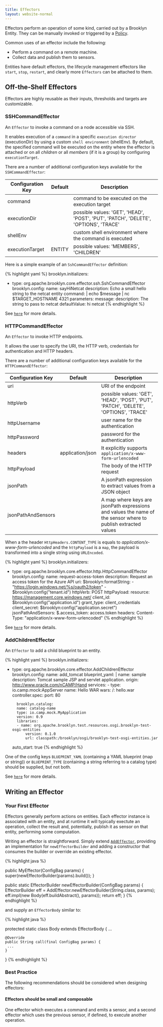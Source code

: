 ```yaml
---
title: Effectors
layout: website-normal
---
```


Effectors perform an operation of some kind, carried out by a Brooklyn Entity.
They can be manually invoked or triggered by a [Policy](/guide/blueprints/policies/).

Common uses of an effector include the following:

*   Perform a command on a remote machine.
*   Collect data and publish them to sensors.

Entities have default effectors, the lifecycle management effectors like `start`, `stop`, `restart`, and clearly more `Effectors` can be attached to them.

Off-the-Shelf Effectors
----------------------

Effectors are highly reusable as their inputs, thresholds and targets are customizable.

### SSHCommandEffector

An `Effector` to invoke a command on a node accessible via SSH.

It enables execution of a `command` in a specific `execution director` (executionDir) by using a custom `shell environment` (shellEnv).
By default, the specified command will be executed on the entity where the effector is attached or on all *children* or all *members* (if it is a group) by configuring `executionTarget`.

There are a number of additional configuration keys available for the `SSHCommandEffector`:

| Configuration Key                 | Default | Description                                                                          |
|-----------------------------------|---------|--------------------------------------------------------------------------------------|
| command                           |         | command to be executed on the execution target                                       |
| executionDir                      |         | possible values: 'GET', 'HEAD', 'POST', 'PUT', 'PATCH', 'DELETE', 'OPTIONS', 'TRACE' |
| shellEnv                          |         | custom shell environment where the command is executed                               |
| executionTarget                   | ENTITY  | possible values: 'MEMBERS', 'CHILDREN'                                               |

Here is a simple example of an `SshCommandEffector` definition:

{% highlight yaml %}
  brooklyn.initializers:
  - type: org.apache.brooklyn.core.effector.ssh.SshCommandEffector
    brooklyn.config:
      name: sayHiNetcat
      description: Echo a small hello string to the netcat entity
      command: |
        echo $message | nc $TARGET_HOSTNAME 4321
      parameters:
        message:
          description: The string to pass to netcat
          defaultValue: hi netcat
{% endhighlight %}

See [`here`](https://brooklyn.apache.org/v/latest/misc/javadoc/org/apache/brooklyn/core/effector/ssh/SshCommandEffector.html) for more details.

### HTTPCommandEffector

An `Effector` to invoke HTTP endpoints.

It allows the user to specify the URI, the HTTP verb, credentials for authentication and HTTP headers.

There are a number of additional configuration keys available for the `HTTPCommandEffector`:

| Configuration Key                 | Default          | Description                                                                                                   |
|-----------------------------------|------------------|---------------------------------------------------------------------------------------------------------------|
| uri                               |                  | URI of the endpoint                                                                                           |
| httpVerb                          |                  | possible values: 'GET', 'HEAD', 'POST', 'PUT', 'PATCH', 'DELETE', 'OPTIONS', 'TRACE'                          |
| httpUsername                      |                  | user name for the authentication                                                                              |
| httpPassword                      |                  | password for the authentication                                                                               |
| headers                           | application/json | It explicitly supports `application/x-www-form-urlencoded`                                                    |
| httpPayload                       |                  | The body of the HTTP request                                                                                  |
| jsonPath                          |                  | A jsonPath expression to extract values from a JSON object                                                    |
| jsonPathAndSensors                |                  | A map where keys are jsonPath expressions and values the name of the sensor where to publish extracted values |


When a the header `HttpHeaders.CONTENT_TYPE` is equals to *application/x-www-form-urlencoded* and the `httpPayload` is a `map`, the payload is transformed into a single string using `URLEncoded`.

{% highlight yaml %}
brooklyn.initializers:
- type: org.apache.brooklyn.core.effector.http.HttpCommandEffector
  brooklyn.config:
    name: request-access-token
    description: Request an access token for the Azure API
    uri:
      $brooklyn:formatString:
      - "https://login.windows.net/%s/oauth2/token"
      - $brooklyn:config("tenant.id")
    httpVerb: POST
    httpPayload:
      resource: https://management.core.windows.net/
      client_id: $brooklyn:config("application.id")
      grant_type: client_credentials
      client_secret: $brooklyn:config("application.secret")
    jsonPathAndSensors:
      $.access_token: access.token
    headers:
      Content-Type: "application/x-www-form-urlencoded"
{% endhighlight %}

See [`here`](https://brooklyn.apache.org/v/latest/misc/javadoc/org/apache/brooklyn/core/effector/http/HttpCommandEffector.html) for more details.

### AddChildrenEffector

An `Effector` to add a child blueprint to an entity.

{% highlight yaml %}
brooklyn.initializers:
- type: org.apache.brooklyn.core.effector.AddChildrenEffector
  brooklyn.config:
    name: add_tomcat
    blueprint_yaml: |
        name: sample
        description: Tomcat sample JSP and servlet application.
        origin: http://www.oracle.com/nCAMP/Hand
        services:
        -
            type: io.camp.mock:AppServer
            name: Hello WAR
            wars:
                /: hello.war
            controller.spec:
                port: 80

        brooklyn.catalog:
        name: catalog-name
        type: io.camp.mock.MyApplication
        version: 0.9
        libraries:
        - name: org.apache.brooklyn.test.resources.osgi.brooklyn-test-osgi-entities
            version: 0.1.0
            url: classpath:/brooklyn/osgi/brooklyn-test-osgi-entities.jar
    auto_start: true
{% endhighlight %}

One of the config keys `BLUEPRINT_YAML` (containing a YAML blueprint (map or string)) or `BLUEPRINT_TYPE` (containing a string referring to a catalog type) should be supplied, but not both.

See [`here`](https://brooklyn.apache.org/v/latest/misc/javadoc/org/apache/brooklyn/core/effector/AddChildrenEffector.html) for more details.

Writing an Effector
-------------------

### Your First Effector

Effectors generally perform actions on entities.
Each effector instance is associated with an entity,
and at runtime it will typically exectute an operation, collect the result and, potentially, publish it as sensor on that entity, performing some computation.

Writing an effector is straightforward.
Simply extend [`AddEffector`](https://brooklyn.apache.org/v/latest/misc/javadoc/org/apache/brooklyn/core/effector/AddEffector.html),
providing an implementation for `newEffectorBuilder` and adding a constructor that consumes the builder or override an existing effector.

{% highlight java %}

 public MyEffector(ConfigBag params) {
    super(newEffectorBuilder(params).build());
}

public static EffectorBuilder<String> newEffectorBuilder(ConfigBag params) {
    EffectorBuilder<String> eff = AddEffector.newEffectorBuilder(String.class, params);
    eff.impl(new Body(eff.buildAbstract(), params));
    return eff;
}
{% endhighlight %}

and supply an `EffectorBody` similar to:

{% highlight java %}

protected static class Body extends EffectorBody<String> {
    ...

    @Override
    public String call(final ConfigBag params) {
     ...
    }
}
{% endhighlight %}

### Best Practice

The following recommendations should be considered when designing effectors:

#### Effectors should be small and composable

One effector which executes a command and emits a sensor, and a second effector which uses the previous sensor, if defined, to execute another operation.


